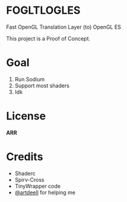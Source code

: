 # FOGLTLOGLES
Fast OpenGL Translation Layer (to) OpenGL ES

This project is a Proof of Concept.

# Goal
1. Run Sodium
2. Support most shaders
3. Idk

# License
**ARR**

# Credits
- Shaderc
- Spirv-Cross
- TinyWrapper code
- [@artdeell](https://github.com/artdeell) for helping me
